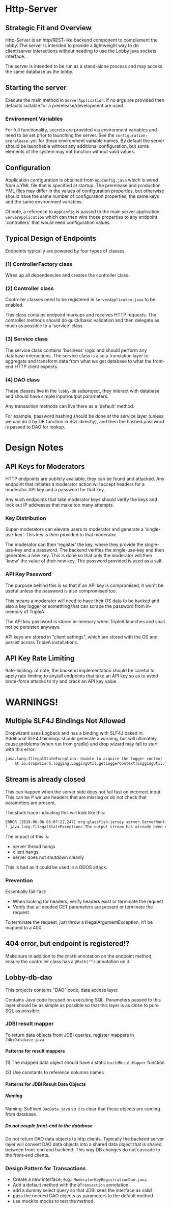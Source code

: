 # Http-Server

## Strategic Fit and Overview

Http-Server is an http/REST-like backend component to complement the lobby.
The server is intended to provide a lightweight way to do client/server
interactions without needing to use the Lobby java sockets interface.

The server is intended to be run as a stand-alone process and may access
the same database as the lobby.

## Starting the server
Execute the main method in `ServerApplication`. If no args are provided then
defaults suitable for a prerelease/development are used.

### Environment Variables

For full functionality, secrets are provided via environment variables and need
to be set prior to launching the server. See the `configuration-prerelease.yml`
for those environment variable names. By default the server should be launchable
without any additional configuration, but some elements of the system may not function
without valid values.

## Configuration

Application configuration is obtained from `AppConfig.java` which is wired
from a YML file that is specified at startup. The prerelease and production
YML files may differ in the values of configuration properties, but otherwise
should have the same number of configuration properties, the same keys
and the same environment variables.

Of note, a reference to `AppConfig` is passed to the main server application
`ServerApplication` which can then wire those properties to any endpoint
'controllers' that would need configuration values.

## Typical Design of Endpoints

Endpoints typically are powered by four types of classes.

### (1) ControllerFactory class
Wires up all dependencies and creates the controller class.

### (2) Controller class
Controller classes need to be registered in `ServerApplicaton.java`
to be enabled.

This class contains endpoint markups and receives HTTP requests.
The controller methods should do quick/basic validation and then
delegate as much as possible to a 'service' class.

### (3) Service class
The service class contains 'business' logic and should perform any database
interactions. The service class is also a translation layer to aggregate
and transform data from what we get database to what the front-end HTTP
client expects.

### (4) DAO class

These classes live in the `lobby-db` subproject, they interact
with database and should have simple input/output parameters.

Any transaction methods can live there as a 'default' method.

For example, password hashing should be done at the service layer
(unless we can do it by DB function in SQL directly), and then
the hashed password is passed to DAO for lookup.

# Design Notes

## API Keys for Moderators

HTTP endpoints are publicly available, they can be found and attacked.
Any endpoint that initiates a moderator action will accept
headers for a moderator API key and a password for that key.

Any such endpoints that take moderator keys should verify
the keys and lock out IP addresses that make too many attempts.

### Key Distribution

Super-moderators can elevate users to moderator and generate
a 'single-use-key'. This key is then provided to that moderator.

The moderator can then 'register' the key, where they provide
the single-use-key and a password. The backend verifies
the single-use-key and then generates a new key. This is
done so that only the moderator will then 'know' the value
of their new key. The password provided is used as a salt.

### API Key Password

The purpose behind this is so that if an API key is compromised,
it won't be useful unless the password is also compromised too.

This means a moderator will need to have their OS data to
be hacked and also a key logger or something that can scrape
the password from in-memory of TripleA.

The API key password is stored in-memory when TripleA launches
and shall not be persisted anyways.

API keys are stored in "client settings", which are stored
with the OS and persist across TripleA installations.

## API Key Rate Limiting

Rate-limiting: of note, the backend implementation should be careful to apply rate limiting
to any/all endpoints that take an API key so as to avoid brute-force attacks to try and crack
an API key value.

# WARNINGS!

## Multiple SLF4J Bindings Not Allowed

Dropwizard uses Logback and has a binding with SLF4J baked in. Additional SLF4J bindings
should generate a warning, but will ultimately cause problems (when run from gradle) and drop
wizard may fail to start with this error:

```bash
java.lang.IllegalStateException: Unable to acquire the logger context
    at io.dropwizard.logging.LoggingUtil.getLoggerContext(LoggingUtil.java:46)
```

## Stream is already closed

This can happen when the server side does not fail fast on incorrect input.
This can be if we use headers that are missing or do not check that parameters are present.

The stack trace indicating this will look like this:
```bash
ERROR [2019-06-06 05:07:22,247] org.glassfish.jersey.server.ServerRuntime$Responder: An I/O error has occurred while writing a response message entity to the container output stream.
! java.lang.IllegalStateException: The output stream has already been closed.
```

The impact of this is:
  - server thread hangs
  - client hangs
  - server does not shutdown cleanly

This is bad as it could be used in a DDOS attack.

### Prevention

Essentially fail-fast:
  - When looking for headers, verify headers exist or terminate the request
  - Verify that all needed GET parameters are present or terminate the request

To terminate the request, just throw a IllegalArgumentException, it'l be mapped to a 400.

## 404 error, but endpoint is registered!?

Make sure in addition to the `@Path` annotation on the endpoint method,
ensure the controller class has a `@Path("")` annotation on it.

## Lobby-db-dao

This projects contains "DAO" code, data access layer.

Contains Java code focused on executing SQL. Parameters passed to this
layer should be as simple as possible so that this layer is as close
to pure SQL as possible.

### JDBI result mapper

To return data objects from JDBI queries, register mappers in `JdbiDatabase.java`

#### Patterns for result mappers

(1)  The mapped data object should have a static `buildResultMapper` function

(2) Use constants to reference columns names

#### Patterns for JDBI Result Data Objects

##### Naming

Naming:  Suffixed `DaoData.java` so it is clear that these objects
are coming from database.

##### Do not couple front-end to the database

Do not return DAO data objects to http clients. Typically the backend
server layer will convert DAO data objects into a shared data object
that is shared between front-end and backend. This way DB changes do
not cascade to the front-end clients.

### Design Pattern for Transactions

  - Create a new interface; e.g.: `ModeratorKeyRegistrationDao.java`
  - Add a default method with the `@Transaction` annotation.
  - add a dummy select query so that JDBI sees the interface as valid
  - pass the needed DAO objects as parameters to the default method
  - use mockito mocks to test the method
